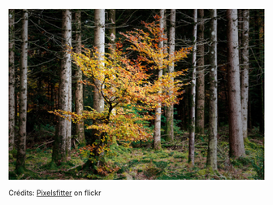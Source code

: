 ![Elisa](/images/2022-12-28.jpg)

Crédits: [Pixelsfitter](https://www.flickr.com/people/pixelfitter/) on flickr